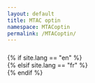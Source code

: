 ```yaml
---
layout: default
title: MTAC optin
namespace: MTACoptin
permalink: /MTACoptin/
---
```


<div class="content main container-fluid" style="padding-top: 10px;">
  {% if site.lang == "en" %}
    <div id="fd-form-5f513a97c1e8d80026e80048"></div>
    <script>
      window.fd('form', {
        formId: '5f513a97c1e8d80026e80048',
        containerEl: '#fd-form-5f513a97c1e8d80026e80048'
      });
    </script>
  {% elsif site.lang == "fr" %}
    <div id="fd-form-5f51461180881d0026657648"></div>
    <script>
      window.fd('form', {
        formId: '5f51461180881d0026657648',
        containerEl: '#fd-form-5f51461180881d0026657648'
      });
    </script>
  {% endif %}
</div>
